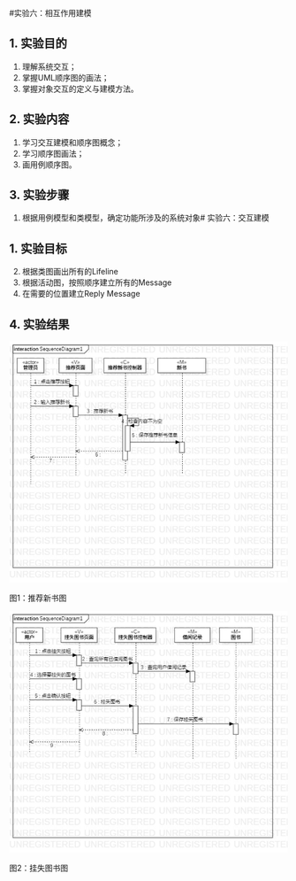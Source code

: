 #实验六：相互作用建模

## 1. 实验目的
1. 理解系统交互；
2. 掌握UML顺序图的画法；
3. 掌握对象交互的定义与建模方法。

## 2. 实验内容

1. 学习交互建模和顺序图概念；
2. 学习顺序图画法；
3. 画用例顺序图。

## 3. 实验步骤

1. 根据用例模型和类模型，确定功能所涉及的系统对象# 实验六：交互建模

## 1. 实验目标

2. 根据类图画出所有的Lifeline
3. 根据活动图，按照顺序建立所有的Message
4. 在需要的位置建立Reply Message


## 4. 实验结果

![顺序图](./实验6推荐新书.jpg)

图1：推荐新书图

![顺序图](./实验6挂失图书.jpg)

图2：挂失图书图